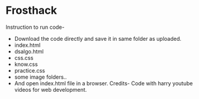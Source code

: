 # Frosthack

Instruction to run code-
* Download the code directly and save it in same folder as uploaded.
* index.html
* dsalgo.html
* css.css
* know.css
* practice.css
* some image folders..
* And open index.html file in a browser.
Credits-
Code with harry youtube videos for web development.
